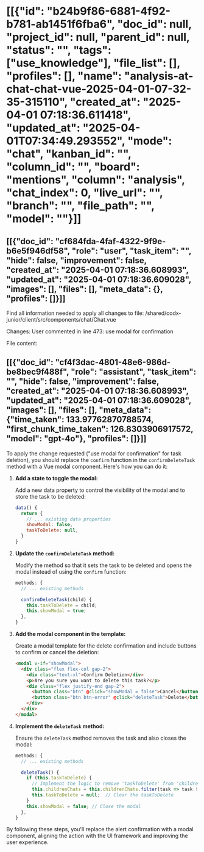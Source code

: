 # [[{"id": "b24b9f86-6881-4f92-b781-ab1451f6fba6", "doc_id": null, "project_id": null, "parent_id": null, "status": "", "tags": ["use_knowledge"], "file_list": [], "profiles": [], "name": "analysis-at-chat-chat-vue-2025-04-01-07-32-35-315110", "created_at": "2025-04-01 07:18:36.611418", "updated_at": "2025-04-01T07:34:49.293552", "mode": "chat", "kanban_id": "", "column_id": "", "board": "mentions", "column": "analysis", "chat_index": 0, "live_url": "", "branch": "", "file_path": "", "model": ""}]]
## [[{"doc_id": "cf684fda-4faf-4322-9f9e-b6e5f946df58", "role": "user", "task_item": "", "hide": false, "improvement": false, "created_at": "2025-04-01 07:18:36.608993", "updated_at": "2025-04-01 07:18:36.609028", "images": [], "files": [], "meta_data": {}, "profiles": []}]]
Find all information needed to apply all changes to file: /shared/codx-junior/client/src/components/chat/Chat.vue

Changes:
User commented in line 473: use modal for confirmation

File content:
<script setup>
import { API } from '../../api/api'
import ChatEntry from '@/components/ChatEntry.vue'
import Browser from '@/components/browser/Browser.vue'
import Markdown from '@/components/Markdown.vue'
import TaskCard from '../kanban/TaskCard.vue'
import moment from 'moment'
</script>

<template>
  <div class="flex flex-col gap-1 grow">
    <div class="grow relative">
      <div class="absolute top-0 left-0 right-0 bottom-0 overflow-y-auto overflow-x-hidden"
        :class="isBrowser && 'flex gap-1'">
        <div class="w-3/4" v-if="isBrowser">
          <Browser :token="$ui.monitors['shared']" />
        </div>
        <div class="overflow-auto h-full">
          <div class="flex flex-col" v-for="message in messages" :key="message.id">
            <ChatEntry :class="['mb-4 rounded-md bg-base-300 py-2',
              editMessage ? editMessage === message ? 'border border-warning' : 'opacity-40' : '',
              message.hide ? 'opacity-60' : '']"
              :chat="chat"
              :message="message"
              @edit="onEditMessage(message)"
              @enhance="onEditMessage(message, true)"
              @remove="removeMessage(message)"
              @remove-file="removeFileFromMessage(message, $event)"
              @hide="toggleHide(message)"
              @run-edit="runEdit"
              @copy="onCopy(message)"
              @add-file-to-chat="$emit('add-file', $event)"
              @image="imagePreview = { ...$event, readonly: true }"
              @generate-code="onGenerateCode"
              v-if="!message.hide || showHidden" />
          </div>
          <div class="anchor" ref="anchor"></div>
          <div class="grid grid-cols-3 gap-2 mb-2 bg-base-100" v-if="childrenChats?.length">
            <div v-for="child in childrenChats" :key="child.id" class="relative">
              <TaskCard class="click p-2 bg-base-300" :task="child" @click="$projects.setActiveChat(child)" />
              <button class="absolute top-0 right-0 btn btn-sm hover:btn-error text-error btn-circle" @click="confirmDeleteTask(child)">
                <i class="fa-solid fa-xmark"></i>
              </button>
            </div>
          </div>
        </div>
      </div>
    </div>
    <div class="chat chat-end" v-if="false && isBrowser">
      <div class="chat-image avatar">
        <div class="w-10 rounded-full">
          <img src="/only_icon.png" alt="logo" />
        </div>
      </div>
      <div class="chat-bubble">
        <Markdown class="max-h-40 overflow-auto" :text="lastAIMessage.content" v-if="lastAIMessage" />
        <div v-else>
          <span class="font-bold">Let's navigate together:</span>
          Use browser to navigate any web or try:
          <span class="italic text-info">Find top 5 results for ....</span>
        </div>
      </div>
    </div>
    <div class="text-ellipsis overflow-hidden text-nowrap text-xs text-info">
      {{  lastChatEvent }}
    </div>
    <div class="dropdown dropdown-top dropdown-open mb-1" v-if="showTermSearch">
      <div tabindex="0" role="button" class="rounded-md bg-base-300 w-fit p-2 hidden">
        <div class="flex p-1 items-center text-sky-600">
          <i class="fa-solid fa-at"></i>
          <input type="text" v-model="termSearchQuery"
            ref="termSearcher"
            class="-ml-1 input input-xs text-lg bg-transparent" placeholder="search term..."
            @keydown.down.stop="onSelNext"
            @keydown.up.stop="onSelPrev"
            @keydown.enter.stop="addSerchTerm(searchTerms[searchTermSelIx])"
            @keydown.esc="closeTermSearch" />
          <button class="btn btn-xs btn-circle btn-outline btn-error"
            @click="closeTermSearch"
            v-if="termSearchQuery">
            <i class="fa-solid fa-circle-xmark"></i>
          </button>
        </div>
      </div>
      <ul tabindex="0" class="dropdown-content z-[1] menu p-2 shadow bg-base-300 rounded-box w-fit">
        <li class="tooltip" :data-tip="term.tooltip" v-for="term, ix in searchTerms" :key="term.name">
          <a @click="addSerchTerm(term)">
            <div :class="[searchTermSelIx === ix ? 'underline':'']">
              <span class="text-sky-600 font-bold">@{{ term.name }}</span>
            </div>
          </a>
        </li>
      </ul>
    </div>
    <div class="flex gap-2">
      <span class="badge tooltip flex gap-2 items-center"
        :data-tip="mention.tooltip"
        :class="{ 'badge-primary': mention.project, 'badge-success badge-outline': mention.profile }"
        v-for="mention in messageMentions" :key="mention.name">
        <i class="fa-solid fa-magnifying-glass" v-if="mention.project"></i>
        <img class="w-4 rounded-full" :src="mention.profile.avatar" v-if="mention.profile?.avatar" />
        <i class="fa-solid fa-user" v-if="mention.profile && !mention.profile.avatar"></i>
        <div class="-mt-1">
          {{ mention.name }}
        </div>
      </span>
    </div>
    <div :class="['flex bg-base-300 border rounded-md shadow indicator w-full', 
          multiline ? 'flex-col' : '',
          editMessage && 'border-warning',
          onDraggingOverInput ? 'bg-warning/10': '']"
      @dragover.prevent="onDraggingOverInput = true"
      @dragleave.prevent="onDraggingOverInput = false"
      @drop.prevent="onDrop">
      <div :class="['max-h-40 w-full px-2 py-1 overflow-auto text-wrap focus-visible:outline-none']"
        :contenteditable="!waiting"
        ref="editor"
        @paste="onContentPaste"
        @keydown="onEditMessageKeyDown">
      </div>
      <div class="flex justify-between items-end px-2">
        <div class="carousel rounded-box">
          <div class="carousel-item relative click flex flex-col" v-for="image, ix in allImages" :key="image.src">
            <div class="bg-contain bg-no-repeat bg-center w-10 h-10 lg:h-20 lg:w-20 bg-base-300 mr-4"
              :style="`background-image: url(${image.src})`" @click="imagePreview = image">
            </div>
            <p class="text-xs">{{ image.alt.slice(0, 10) }}</p>
            <button class="btn btn-xs btn-circle btn-error absolute right-0 top-0"
              @click="removeImage(ix)">
              X
            </button>
          </div>
        </div>
        <span class="loading loading-dots loading-md btn btn-sm" v-if="waiting"></span>
        <div class="flex gap-1 items-center justify-end py-2" v-else>
          <button class="btn btn btn-sm btn-info btn-outline" @click="sendMessage" v-if="editMessage">
            <i class="fa-solid fa-save"></i>
            <div class="text-xs" v-if="editMessage">Edit</div>
          </button>
          <button class="btn btn btn-sm btn-outline tooltip" data-tip="Save changes" @click="onResetEdit"
            v-if="editMessage">
            <i class="fa-regular fa-circle-xmark"></i>
          </button>
          <button class="btn btn btn-sm btn-circle btn-outline tooltip"
            data-tip="Ask codx-junior"
            :class="isVoiceSession && 'btn-success animate-pulse'"
            @click="sendMessage"
            v-if="!editMessage">
            <i class="fa-solid fa-microphone-lines" v-if="isVoiceSession"></i>
            <i :class="$projects.chatModes[theChat.mode].icon" v-else></i>
          </button>
          <button class="hidden btn btn btn-sm btn-circle btn-outline tooltip"
            :class="isBrowser && 'btn-warning'"
            data-tip="Ask codx-browser" @click="isBrowser = !isBrowser"
            v-if="!editMessage">
            <i class="fa-brands fa-chrome"></i>
          </button>
          <button class="btn btn btn-sm btn-outline tooltip btn-warning"
            data-tip="Make code changes" @click="improveCode()" v-if="!editMessage && theChat.mode === 'chat'">
            <i class="fa-solid fa-code"></i>
          </button>

          <div class="dropdown dropdown-top dropdown-end">
            <div tabindex="0" role="button" class="btn btn-sm m-1">
              <i class="fa-solid fa-ellipsis-vertical"></i>
            </div>
            <ul tabindex="0" class="dropdown-content menu bg-base-100 rounded-box z-[1] w-52 p-2 shadow gap-2">
              <li class="btn btn-sm tooltip"
                data-tip="Attach files"
                @click="selectFile = true">
                <a>
                  <i class="fa-solid fa-paperclip"></i> Attach files
                </a>
              </li>
              <li class="btn btn-sm" @click="testProject" v-if="API.lastSettings.script_test">
                <a>
                  <i class="fa-solid fa-flask"></i>
                  Test
                </a>
              </li>
              <li class="btn btn-sm tooltip"
                :class="isBrowser && 'btn-success'"
                :data-tip="isBrowser ? 'Close browser' : 'Open browser'"
                @click="isBrowser = !isBrowser" v-if="!editMessage">
                <a>
                  <i class="fa-brands fa-chrome"></i>
                  {{ isBrowser ? 'Close' : 'Open' }} Browser
                </a>
              </li>
              <li class="btn btn-sm tooltip"
                :class="isVoiceSession && 'btn-success'"
                :data-tip="$ui.voiceLanguages[$ui.voiceLanguage]"
                @click="toggleVoiceSession" v-if="!editMessage">
                <a>
                  <i class="fa-solid fa-microphone-lines"></i>
                  Voice mode
                </a>
              </li>
              <li class="btn btn-sm btn-error brn-circleZ tooltip"
                data-tip="Delete?"
                @click="$emit('delete')">
                <a>
                  <i class="fa-solid fa-cross"></i>
                  Delete
                </a>
              </li>

            </ul>
          </div>
        </div>
      </div>
    </div>
    <modal v-if="imagePreview">
      <div class="flex flex-col gap-2">
        <div class="text-2xl">Upload image</div>
        <div class="bg-contain bg-no-repeat bg-base-300/20 bg-center h-60 w-full" :style="`background-image: url(${imagePreview.src})`"></div>
        <div>
          Image alt: <span class="text-xs" v-if="imagePreview.alt?.length">{{ imagePreview.alt?.length }} chars.</span>
        </div>
        <pre class="alert alert-xs h-20 overflow-auto" v-if="imagePreview.readonly">{{ imagePreview.alt }}</pre>
        <div class="textarea input-bordered" v-else>
          <textarea class="w-full bg-transparent" v-model="imagePreview.alt" placeholder="Image content">
          </textarea>
          <div class="flex justify-end">
            <button class="btn btn-sm bg-purple-600 text-white tooltip"
              data-tip="Extract text"
              @click="onExtractTextImage(imagePreview)">
              <i class="fa-regular fa-closed-captioning"></i>
            </button>
          </div>
        </div>
        <div class="flex justify-end gap-2">
          <button class="btn" @click="imagePreview = null">
            Cancel
          </button>
          <button class="btn btn-primary" @click="onAddImage">
            Ok
          </button>
        </div>
      </div>
    </modal>
    <modal v-if="selectFile">
      <label class="file-select">
        <div class="select-button">
          <span>Select File(s)</span>
        </div>
        <input type="file" accept="image/*" multiple @change="handleFileChange" />
        <button class="btn btn-sm btn-error" @click="selectFile = false">
          Cancel
        </button>
      </label>
    </modal>
  </div>
</template>

<script>
const defFormater = d => JSON.stringify(d, null, 2)

export default {
  props: ['chat', 'chatId', 'showHidden', 'childrenChats'],
  data() {
    return {
      waiting: false,
      editMessage: null,
      editMessageId: null,
      termSearchQuery: null,
      searchTerms: null,
      searchTermSelIx: -1,
      files: [],
      images: [],
      previewImage: null,
      editorText: "",
      imagePreview: null,
      onDraggingOverInput: false,
      testError: null,
      previewStyle: {
        zoom: 0.6
      },
      selectFile: false,
      isVoiceSession: false,
      recognition: null,
      isBrowser: false,
      syncEditableTextInterval: null
    }
  },
  created() {
  },
  mounted() {
    this.syncEditableTextInterval = setInterval(() => this.onMessageChange(), 100)
  },
  unmounted() {
    clearInterval(this.syncEditableTextInterval)
  },
  computed: {
    theChat() {
      return this.chat || this.$projects.chats[this.chatId]
    },
    visibleMessages() {
      return this.theChat?.messages?.filter(m => !m.hide || this.showHidden) || []
    },
    lastAIMessage() {
      const { messages } = this.theChat
      const aiMsgs = messages.filter(m => !m.hide && m.role === 'assistant')
      if (aiMsgs.length) {
        const { diffMessage } = this
        return { ...aiMsgs[aiMsgs.length - 1], diffMessage }
      }
      return null
    },
    diffMessage() {
      if (this.isTask) {
        const { messages } = this.theChat
        const aiMsgs = messages.filter(m => m.role === 'assistant')
        if (aiMsgs.length > 1) {
          return aiMsgs[aiMsgs.length - 2]
        }
      }
      return null
    },
    messages() {
      if (!this.theChat?.messages?.length) {
        return []
      }
      const { messages } = this.theChat
      if (this.isTask) {
        const aiMsg = this.lastAIMessage
        const lastMsg = messages[messages.length - 1]
        const res = []
        if (aiMsg) {
          res.push(aiMsg)
        }
        if (lastMsg && lastMsg?.role !== 'assistant') {
          res.push(lastMsg)
        }
        if (res.length) {
          return res
        }
      }
      return messages
    },
    multiline() {
      return this.editorText?.split("\n").length > 1 || this.images?.length
    },
    allImages() {
      return this.images
    },
    messageText() {
      return this.editorText
    },
    canPost() {
      return this.messageText || this.images?.length
    },
    isTask() {
      return this.theChat?.mode === 'task'
    },
    messageMentions() {
      const mentions = [...this.messageText.matchAll(/@([^\s]+)/mg)]
        .map(w => w[1])
      return this.$projects.mentionList.filter(m => mentions.includes(m.name))
    },
    showTermSearch() {
      return this.searchTerms?.length
    },
    lastChatEvent() {
      const { events } = this.$storex.session
      const event = events[events.length - 1]
      if (event?.data.chat?.id === this.theChat.id) {
        const message = event.data.message?.content || ""
        return `[${moment(event.ts).format('HH:mm:ss')}] ${event.data.event_type || event.data.type} ${event.data.text || ''}\n${message}`
      } 
    }
  },
  watch: {
    termSearchQuery(newVal) {
      if (newVal?.length > 2) {
        this.searchKeywords()
      } else {
        this.searchTerms = null
      }
    },
  },
  methods: {
    zoomIn() {
      this.previewStyle.zoom += 0.1
    },
    zoomOut() {
      this.previewStyle.zoom -= 0.1
    },
    setEditorText(text) {
      this.$refs.editor.innerText = text
    },
    onEditMessage(message, enhance) {
      if (this.editMessage === message) {
        return this.onResetEdit()
      }
      console.log("onEditMessage", message)
      this.editMessageId = this.theChat.messages.findIndex(m => m.doc_id === message.doc_id)
      this.editMessage = this.theChat.messages[this.editMessageId]
      try {
        this.images = message.images.map(JSON.parse)
      } catch { }
      this.setEditorText(this.editMessage.content)
    },
    toggleHide(message) {
      message.hide = !message.hide
      this.saveChat()
    },
    onCopy(message) {
      navigator.permissions.query({ name: "clipboard-read" }).then(result => {
        if (result.state == "granted" || result.state == "prompt") {
          navigator.clipboard.writeText(message.content)
        }
      })
      .catch(console.error)
    },
    async improveCode() {
      this.postMyMessage()
      await this.$projects.codeImprove(this.theChat)
      this.testProject()
    },
    runEdit(codeSnipped) {
      this.sendApiRequest(
        () => API.run.edit({ id: "", messages: [{ role: 'user', content: codeSnipped }] }),
        data => [
          data.messages.reverse()[0].content,
          "\n\n",
          ...data.errors.map(e => ` * ${e}\n`)
        ].join("\n")
      )
    },
    addMessage(msg) {
      this.theChat.messages = [
        ...this.theChat.messages || [],
        msg
      ]
    },
    getUserMessage() {
      const message = this.$refs.editor.innerText
      const files = this.messageMentions.filter(m => m.file).map(m => m.file)
      return {
        role: 'user',
        content: message,
        images: this.images.map(JSON.stringify),
        files
      }
    },
    postMyMessage() {
      if (this.canPost) {
        const userMessage = this.getUserMessage()
        userMessage.files.forEach(file => this.$emit('add-file', file))
        this.addMessage(userMessage)
        this.cleanUserInputAndWaitAnswer()
      }
    },
    cleanUserInputAndWaitAnswer() {
      this.setEditorText("")
      this.images = []
      this.scrollToBottom()
    },
    async sendMessage() {
      if (this.isVoiceSession && !this.canPost) {
        return
      }

      if (this.editMessage !== null) {
        this.updateMessage()
      } else {
        this.postMyMessage()
        await this.sendChatMessage(this.theChat)
      }
      this.saveChat()
    },
    confirmDeleteTask(child) {
    //@codx-ok, please-wait...: --knowledge use modal for confirmation
      if (confirm('Are you sure you want to delete this task?')) {
        this.deleteTask(child)
      }
    },
    deleteTask(child) {
      // Implement task deletion logic here
    },
    async navigate() {
      if (!this.editorText) {
        if (this.isBrowser = !this.isBrowser) {
          if (this.lastAIMessage) {
            this.lastAIMessage.hide
          }
        }
        return
      }
      const message = this.getUserMessage()
      const { data } = await this.sendChatMessage({
        mode: 'browser',
        messages: [
          ...this.theChat.messages,
          message
        ]
      })
      this.theChat.messages = data.messages
      this.saveChat()
      this.cleanUserInputAndWaitAnswer()
    },
    getSendMessage() {
      return this.editMessage ||
        this.theChat.messages[this.theChat.messages.length - 1].content
    },
    async askKnowledge() {
      const searchTerm = this.$refs.editor.innerText
      const knowledgeSearch = {
        searchTerm,
        searchType: 'embeddings',
        documentSearchType: API.lastSettings.knowledge_search_type,
        cutoffScore: API.lastSettings.knowledge_context_cutoff_relevance_score,
        documentCount: API.lastSettings.knowledge_search_document_count
      }
      const { data: { documents } } = await API.knowledge.search(knowledgeSearch)
      const docs = documents.map(doc => `#### File: ${doc.metadata.source.split("/").reverse()[0]}\n>${doc.metadata.source}\n\`\`\`${doc.metadata.language}\n${doc.page_content}\`\`\``)
      this.$refs.editor.innerText = docs.join("\n")
    },
    async sendApiRequest(apiCall, formater = defFormater) {
      try {
        this.waiting = true
        await apiCall()
        this.$emit('refresh-chat')
        this.scrollToBottom()
      } catch (ex) {
        this.addMessage({
          role: 'assistant',
          content: ex.message
        })
      }
      this.waiting = false
    },
    async sendChatMessage(chat) {
      this.waiting = true
      try {
        return await this.$storex.projects.chatWihProject(chat)
      } finally {
        this.waiting = false
      }
    },
    async updateMessage() {
      const { innerText } = this.$refs.editor
      const images = this.images.map(JSON.stringify)
      this.editMessage.content = innerText
      this.editMessage.images = images
      this.editMessage.updated_at = new Date().toISOString()
      this.onResetEdit()
    },
    onResetEdit() {
      this.editMessage = null
      this.setEditorText("")
      this.editMessageId = null
      this.images = []
    },
    removeMessage(message) {
      this.$emit("delete-message", message)
    },
    async searchKeywords() {
      this.searchTerms = this.$projects.mentionList.filter(mention => mention.name.includes(this.termSearchQuery))
      this.searchTermSelIx = 0
    },
    addSerchTerm(term) {
      let text = this.$refs.editor.innerText
      const replaceWord = this.getCursorWord()
      const caretIndex = this.getEditorCaretCharOffset()
      const startIndex = caretIndex - replaceWord.length
      const newText = [text.slice(0, startIndex), '@' + term.name, text.slice(caretIndex)].join('')
      this.$refs.editor.innerText = newText
      this.closeTermSearch()
    },
    getEditorCaretCharOffset() {
      let caretOffset = 0
      const element = this.$refs.editor
      if (window.getSelection) {
        var range = window.getSelection().getRangeAt(0)
        var preCaretRange = range.cloneRange()
        preCaretRange.selectNodeContents(element)
        preCaretRange.setEnd(range.endContainer, range.endOffset)
        caretOffset = preCaretRange.toString().length
      }

      else if (document.selection && document.selection.type != "Control") {
        var textRange = document.selection.createRange()
        var preCaretTextRange = document.body.createTextRange()
        preCaretTextRange.moveToElementText(element)
        preCaretTextRange.setEndPoint("EndToEnd", textRange)
        caretOffset = preCaretTextRange.text.length
      }

      return caretOffset
    },
    getCursorWord() {
      const text = this.$refs.editor?.innerText
      if (!text.length) {
        return ""
      }
      const caretIndex = this.getEditorCaretCharOffset()
      const lastWorkIndex = text.slice(0, caretIndex).split(/\s/g).length - 1
      return text.split(/\s/g)[lastWorkIndex]
    },
    detectSearchTerm() {
      const lastWord = this.getCursorWord()
      const mention = lastWord[0] === '@' ? lastWord?.slice(1) : null
      if (mention?.length >= 3 &&
        !this.$projects.mentionList.find(m => m.name === mention)) {
        this.termSearchQuery = mention
      }
      if (this.showTermSearch && !mention) {
        this.closeTermSearch()
      }
    },
    closeTermSearch() {
      this.searchTerms = null
      this.termSearchQuery = null
    },
    onSelNext() {
      this.searchTermSelIx++
      if (this.searchTermSelIx === this.searchTerms?.length) {
        this.searchTermSelIx = 0
      }
    },
    onSelPrev() {
      this.searchTermSelIx--
      if (this.searchTermSelIx === -1) {
        this.searchTermSelIx = this.searchTerms?.length - 1
      }
    },
    saveChat() {
      if (!this.theChat.temp) { 
        return API.chats.save(this.theChat)
      }
    },
    onDrop(e) {
      this.onDraggingOverInput = false
      if (!e.dataTransfer.files) {
        return
      }
      var file = [...e.dataTransfer.files].filter(f => f.type.indexOf("image") !== -1)[0]
      if (file) {
        this.onInputImage(file)
      }
    },
    async onContentPaste(e) {
      if (!e.clipboardData?.items) {
        return
      }
      var file = [...e.clipboardData?.items].filter(f => f.type.indexOf("image") !== -1)[0]?.getAsFile()
      if (file) {
        this.onInputImage(file)
        e.preventDefault()
        return false
      }
    },
    getFileImageUrl(file) {
      return new Promise(ok => {
        const reader = new FileReader()
        reader.onload = (event) => {
          const base64URL = event.target.result
          ok(base64URL)
        }
        reader.readAsDataURL(file)
      })
    },
    async onInputImage(file) {
      const base64URL = await this.getFileImageUrl(file)
      this.imagePreview = {
        src: base64URL,
        alt: ""
      }
    },
    onAddImage() {
      if (this.imagePreview.ix === undefined) {
        this.images.push(this.imagePreview)
        this.imagePreview.ix = this.images.length - 1
      }
      this.imagePreview = null
    },
    async onExtractTextImage(image) {
      function base64ToFile(base64Data, filename) {
        const byteString = atob(base64Data.split(',')[1])
        const mimeString = base64Data.split(',')[0].split(':')[1].split(';')[0]
        const byteArray = new Uint8Array(byteString.length)
        for (let i = 0; i < byteString.length; i++) {
          byteArray[i] = byteString.charCodeAt(i)
        }
        const blob = new Blob([byteArray], { type: mimeString })
        return new File([blob], filename, { type: mimeString })
      }

      const file = base64ToFile(image.src, "image")
      const text = await API.tools.imageToText(file)
      image.alt = text
    },
    async handleFileChange({ target: { files } }) {
      const allUrls = await Promise.all([...files].map(file => this.getFileImageUrl(file)))
      console.log("handleFileChange", allUrls)
      this.images = [
        ...this.images,
        ...allUrls.map((src, ix) => ({ src, alt: "", ix: this.images.length + 1 + ix }))
      ]
      this.selectFile = false
    },
    onGenerateCode(codeBlockInfo) {
      this.$projects.generateCode({ chat: this.theChat, codeBlockInfo })
    },
    removeImage(ix) {
      this.images = this.images.filter((i, imx) => imx !== ix)
    },
    onMessageChange() {
      if (this.$refs.editor &&
        this.$refs.editor.innerText != this.editorText) {
        this.editorText = this.$refs.editor.innerText
        this.detectSearchTerm()
      }
    },
    async testProject() {
      throw new Error('Obsolte')
      const { data } = await API.project.test()
      this.testError = data
      if (this.testError) {
        this.editMessage = this.testError
        this.setEditorText(this.editMessage)
      }
    },
    removeFileFromMessage(message, file) {
      message.files = message.files.filter(f => f !== file)
      this.saveChat()
    },
    toggleVoiceSession() {
      if (this.isVoiceSession) {
        return this.stopVoiceSession()
      }
      let silents = 5
      this.isVoiceSession = true

      const recognition = new (window.SpeechRecognition || window.webkitSpeechRecognition)()
      recognition.lang = this.$ui.voiceLanguage
      recognition.interimResults = false

      recognition.onresult = (event) => {
        const transcript = event.results[0][0].transcript
        this.$refs.editor.innerText += transcript
      }

      recognition.onend = () => {
        if (this.isVoiceSession && silents--) {
          recognition.start()
        } else {
          this.stopVoiceSession()
        }
      }

      recognition.start()
      this.recognition = recognition
    },
    stopVoiceSession() {
      this.recognition?.stop()
      this.recognition = null
    },
    scrollToBottom() {
      setTimeout(() => this.$refs.anchor?.scrollIntoView(), 200)
    },
    onEditMessageKeyDown(event) {
      if (event.key === 'Escape') {
        this.onResetEdit()
        event.stopPropagation()
        event.preventDefault()
        return false
      } else if (event.key === 'Tab' && this.showTermSearch) {
        this.addSerchTerm(this.searchTerms[this.searchTermSelIx])
        event.stopPropagation()
        event.preventDefault()
        return false
      }
    }
  }
}
</script>
## [[{"doc_id": "cf4f3dac-4801-48e6-986d-be8bec9f488f", "role": "assistant", "task_item": "", "hide": false, "improvement": false, "created_at": "2025-04-01 07:18:36.608993", "updated_at": "2025-04-01 07:18:36.609028", "images": [], "files": [], "meta_data": {"time_taken": 133.97762870788574, "first_chunk_time_taken": 126.8303906917572, "model": "gpt-4o"}, "profiles": []}]]
To apply the change requested ("use modal for confirmation" for task deletion), you should replace the `confirm` function in the `confirmDeleteTask` method with a Vue modal component. Here's how you can do it:

1. **Add a state to toggle the modal:**

   Add a new data property to control the visibility of the modal and to store the task to be deleted:

   ```javascript
   data() {
     return {
       // ... existing data properties
       showModal: false,
       taskToDelete: null,
     }
   }
   ```

2. **Update the `confirmDeleteTask` method:**

   Modify the method so that it sets the task to be deleted and opens the modal instead of using the `confirm` function:

   ```javascript
   methods: {
     // ... existing methods

     confirmDeleteTask(child) {
       this.taskToDelete = child;
       this.showModal = true;
     },
   }
   ```

3. **Add the modal component in the template:**

   Create a modal template for the delete confirmation and include buttons to confirm or cancel the deletion:

   ```html
   <modal v-if="showModal">
     <div class="flex flex-col gap-2">
       <div class="text-xl">Confirm Deletion</div>
       <p>Are you sure you want to delete this task?</p>
       <div class="flex justify-end gap-2">
         <button class="btn" @click="showModal = false">Cancel</button>
         <button class="btn btn-error" @click="deleteTask">Delete</button>
       </div>
     </div>
   </modal>
   ```

4. **Implement the `deleteTask` method:**

   Ensure the `deleteTask` method removes the task and also closes the modal:

   ```javascript
   methods: {
     // ... existing methods

     deleteTask() {
       if (this.taskToDelete) {
         // Implement the logic to remove 'taskToDelete' from 'childrenChats' or wherever necessary
         this.childrenChats = this.childrenChats.filter(task => task !== this.taskToDelete)
         this.taskToDelete = null;  // Clear the taskToDelete
       }
       this.showModal = false; // Close the modal
     },
   }
   ```

By following these steps, you'll replace the alert confirmation with a modal component, aligning the action with the UI framework and improving the user experience.